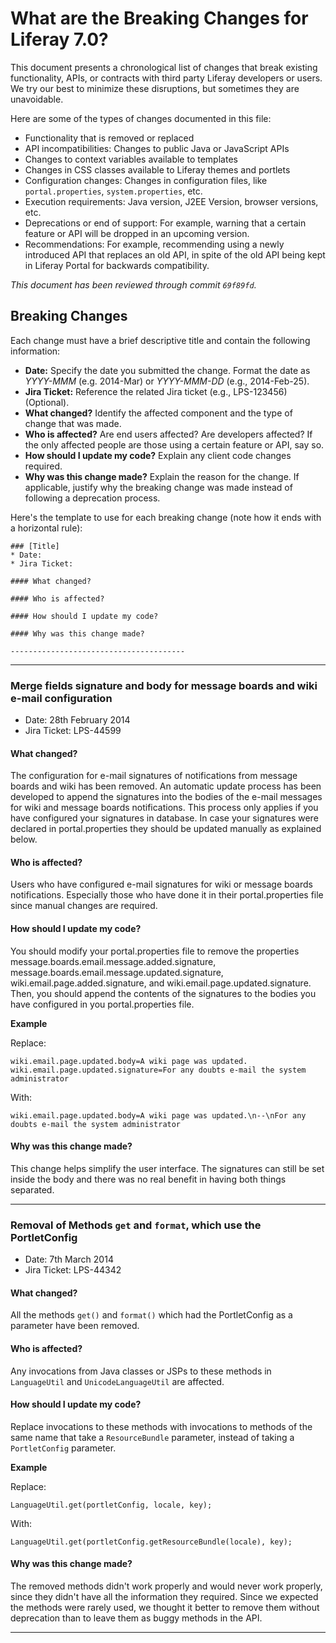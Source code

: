 # What are the Breaking Changes for Liferay 7.0?

This document presents a chronological list of changes that break existing
functionality, APIs, or contracts with third party Liferay developers or users.
We try our best to minimize these disruptions, but sometimes they are
unavoidable.

Here are some of the types of changes documented in this file:

* Functionality that is removed or replaced
* API incompatibilities: Changes to public Java or JavaScript APIs
* Changes to context variables available to templates
* Changes in CSS classes available to Liferay themes and portlets
* Configuration changes: Changes in configuration files, like
 `portal.properties`, `system.properties`, etc.
* Execution requirements: Java version, J2EE Version, browser versions, etc.
* Deprecations or end of support: For example, warning that a certain
feature or API will be dropped in an upcoming version.
* Recommendations: For example, recommending using a newly introduced API that
replaces an old API, in spite of the old API being kept in Liferay Portal for
backwards compatibility.

*This document has been reviewed through commit `69f89fd`.*

## Breaking Changes

Each change must have a brief descriptive title and contain the following
information:

* **Date:** Specify the date you submitted the change. Format the date as
*YYYY-MMM* (e.g. 2014-Mar) or *YYYY-MMM-DD* (e.g., 2014-Feb-25).
* **Jira Ticket:** Reference the related Jira ticket (e.g., LPS-123456)
(Optional).
* **What changed?** Identify the affected component and the type of change that
was made.
* **Who is affected?** Are end users affected? Are developers affected? If the
only affected people are those using a certain feature or API, say so.
* **How should I update my code?** Explain any client code changes required.
* **Why was this change made?** Explain the reason for the change. If
applicable, justify why the breaking change was made instead of following a
deprecation process.

Here's the template to use for each breaking change (note how it ends with a
horizontal rule):

```
### [Title]
* Date:
* Jira Ticket:

#### What changed?

#### Who is affected?

#### How should I update my code?

#### Why was this change made?

---------------------------------------
```
---------------------------------------

### Merge fields signature and body for message boards and wiki e-mail configuration
* Date: 28th February 2014
* Jira Ticket: LPS-44599

#### What changed?
The configuration for e-mail signatures of notifications from message boards and
wiki has been removed. An automatic update process has been developed to
append the signatures into the bodies of the e-mail messages for wiki and
message boards notifications. This process only applies if you have configured
your signatures in database. In case your signatures were declared in
portal.properties they should be updated manually as explained below.

#### Who is affected?
Users who have configured e-mail signatures for wiki or message boards
notifications. Especially those who have done it in their portal.properties
file since manual changes are required.

#### How should I update my code?
You should modify your portal.properties file to remove the properties
message.boards.email.message.added.signature,
message.boards.email.message.updated.signature, wiki.email.page.added.signature,
and wiki.email.page.updated.signature. Then, you should append the contents of
the signatures to the bodies you have configured in you portal.properties file.

**Example**

Replace:
```
wiki.email.page.updated.body=A wiki page was updated.
wiki.email.page.updated.signature=For any doubts e-mail the system administrator
```

With:
```
wiki.email.page.updated.body=A wiki page was updated.\n--\nFor any doubts e-mail the system administrator
```

#### Why was this change made?
This change helps simplify the user interface. The signatures can still be set
inside the body and there was no real benefit in having both things separated.

---------------------------------------

### Removal of Methods `get` and `format`, which use the PortletConfig
* Date: 7th March 2014
* Jira Ticket: LPS-44342

#### What changed?
All the methods `get()` and `format()` which had the PortletConfig as a
parameter have been removed.

#### Who is affected?
Any invocations from Java classes or JSPs to these methods in `LanguageUtil` and
`UnicodeLanguageUtil` are affected.

#### How should I update my code?
Replace invocations to these methods with invocations to methods of the same
name that take a `ResourceBundle` parameter, instead of taking a
`PortletConfig` parameter.

**Example**

Replace:
```
LanguageUtil.get(portletConfig, locale, key);
```

With:
```
LanguageUtil.get(portletConfig.getResourceBundle(locale), key);
```

#### Why was this change made?
The removed methods didn't work properly and would never work properly, since
they didn't have all the information they required. Since we expected the
methods were rarely used, we thought it better to remove them without
deprecation than to leave them as buggy methods in the API.

---------------------------------------
